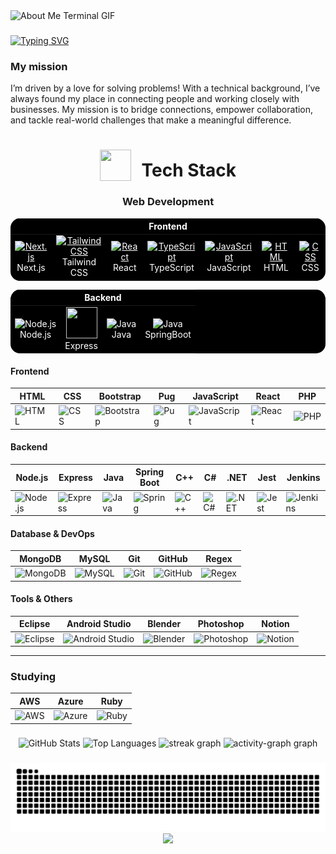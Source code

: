 <div align="center"></div>

<div>
    <img src="./assets/head.gif" alt="About Me Terminal GIF"/>
</div>

###
###
<a href="https://git.io/typing-svg"><img src="https://readme-typing-svg.demolab.com?font=Josefin+Sans&size=35&duration=4000&pause=1000&color=B3F79A&vCenter=true&width=435&lines=Hello%2C+it's+Smiriti+Kapoor+!;I+am+a+Software+Developer" alt="Typing SVG" /></a>
###

### My mission
I’m driven by a love for solving problems! With a technical background, I’ve always found my place in connecting people and working closely with businesses. My mission is to bridge connections, empower collaboration, and tackle real-world challenges that make a meaningful difference.

<!--
     This is the list of my skills and tools I am studying!
-->

<h1 align="center">
  <img src="https://media2.giphy.com/media/QssGEmpkyEOhBCb7e1/giphy.gif?cid=ecf05e47a0n3gi1bfqntqmob8g9aid1oyj2wr3ds3mg700bl&rid=giphy.gif" 
       width="50px" height="50px" 
       style="vertical-align: bottom; margin-right: 10px;">
  Tech Stack
</h1>

<h3 align="center">Web Development</h3>


<div align="center">
<table style="background-color: black; color: white; border: none; border-radius: 15px; overflow: hidden;">
  <thead>
    <tr>
      <th colspan="8" align="center" style="color: white;">Frontend</th>
    </tr>
  </thead>
  <tbody>
    <tr>
      <td align="center" style="border: none;">
        <a href="https://nextjs.org/" style="color: white;">
          <img src="https://skillicons.dev/icons?i=nextjs" width="50" height="50" alt="Next.js"/>
        </a>
        <br>Next.js
      </td>
      <td align="center" style="border: none;">
        <a href="https://tailwindcss.com/" style="color: white;">
          <img src="https://cdn.worldvectorlogo.com/logos/tailwindcss.svg" width="50" height="50" alt="Tailwind CSS"/>
        </a>
        <br>Tailwind CSS
      </td>
      <td align="center" style="border: none;">
        <a href="https://reactjs.org/" style="color: white;">
          <img src="https://techstack-generator.vercel.app/react-icon.svg" alt="React" width="50" height="50"/>
        </a>
        <br>React
      </td>
      <td align="center" style="border: none;">
        <a href="https://www.typescriptlang.org/" style="color: white;">
          <img src="https://techstack-generator.vercel.app/ts-icon.svg" alt="TypeScript" width="50" height="50"/>
        </a>
        <br>TypeScript
      </td>
      <td align="center" style="border: none;">
        <a href="https://developer.mozilla.org/en-US/docs/Web/JavaScript" style="color: white;">
          <img src="https://techstack-generator.vercel.app/js-icon.svg" alt="JavaScript" width="50" height="50"/>
        </a>
        <br>JavaScript
      </td>
      <td align="center" style="border: none;">
        <a href="https://developer.mozilla.org/en-US/docs/Web/HTML" style="color: white;">
          <img src="https://cdn.worldvectorlogo.com/logos/html-1.svg" width="50" height="50" alt="HTML"/>
        </a>
        <br>HTML
      </td>
      <td align="center" style="border: none;">
        <a href="https://developer.mozilla.org/en-US/docs/Web/CSS" style="color: white;">
          <img src="https://cdn.worldvectorlogo.com/logos/css-3.svg" width="50" height="50" alt="CSS"/>
        </a>
        <br>CSS
      </td>
    </tr>
  </tbody>
</table>
</div>

<div align="center">
<table style="background-color: black; color: white; border: none; border-radius: 15px; overflow: hidden;">
  <thead>
    <tr>
      <th colspan="4" align="center" style="color: white;">Backend</th>
    </tr>
  </thead>
  <tbody>
    <tr>
      <td align="center" style="border: none;">
        <img src="https://cdn.worldvectorlogo.com/logos/nodejs-icon.svg" width="50" height="50" alt="Node.js"/><br>Node.js
      </td>
    <td align="center" style="border: none;">
        <img src="https://skillicons.dev/icons?i=express" width="50" height="50"/><br>Express
      </td>
      <td align="center" style="border: none;">
        <img src="https://skillicons.dev/icons?i=java" width="50" height="50" alt="Java"/><br>Java
      </td>
        <td align="center" style="border: none;">
        <img src="https://skillicons.dev/icons?i=spring" width="50" height="50" alt="Java"/><br>SpringBoot
      </td>
    </tr>
  </tbody>
</table>
</div>

#### Frontend
| HTML | CSS | Bootstrap | Pug | JavaScript | React | PHP |
|------|-----|----------|-----|------------|-------|-----|
| ![HTML](https://skillicons.dev/icons?i=html) | ![CSS](https://skillicons.dev/icons?i=css) | ![Bootstrap](https://skillicons.dev/icons?i=bootstrap) | ![Pug](https://skillicons.dev/icons?i=pug) | ![JavaScript](https://skillicons.dev/icons?i=js) | ![React](https://skillicons.dev/icons?i=react) | ![PHP](https://skillicons.dev/icons?i=php) |

#### Backend
| Node.js | Express | Java | Spring Boot | C++ | C# | .NET | Jest | Jenkins |
|---------|---------|------|-------------|----|----|------|------|---------|
| ![Node.js](https://skillicons.dev/icons?i=nodejs) | ![Express](https://skillicons.dev/icons?i=express) | ![Java](https://skillicons.dev/icons?i=java) | ![Spring](https://skillicons.dev/icons?i=spring) | ![C++](https://skillicons.dev/icons?i=cpp) | ![C#](https://skillicons.dev/icons?i=cs) | ![.NET](https://skillicons.dev/icons?i=dotnet) | ![Jest](https://skillicons.dev/icons?i=jest) | ![Jenkins](https://skillicons.dev/icons?i=jenkins) |

#### Database & DevOps
| MongoDB | MySQL | Git | GitHub | Regex |
|---------|------|----|--------|-------|
| ![MongoDB](https://skillicons.dev/icons?i=mongodb) | ![MySQL](https://skillicons.dev/icons?i=mysql) | ![Git](https://skillicons.dev/icons?i=git) | ![GitHub](https://skillicons.dev/icons?i=github) | ![Regex](https://skillicons.dev/icons?i=regex) |

#### Tools & Others
| Eclipse | Android Studio | Blender | Photoshop | Notion |
|---------|---------------|---------|-----------|--------|
| ![Eclipse](https://skillicons.dev/icons?i=eclipse) | ![Android Studio](https://skillicons.dev/icons?i=androidstudio) | ![Blender](https://skillicons.dev/icons?i=blender) | ![Photoshop](https://skillicons.dev/icons?i=ps) | ![Notion](https://skillicons.dev/icons?i=notion) |

---

### **Studying**

| AWS | Azure | Ruby |
|-----|------|------|
| ![AWS](https://skillicons.dev/icons?i=aws) | ![Azure](https://skillicons.dev/icons?i=azure) | ![Ruby](https://skillicons.dev/icons?i=ruby) |

<!--
     I also have my own blog with useful information, check it out ^^
-->



###

<div align="center">
  <img src="https://github-readme-stats.vercel.app/api?username=smiriti911&hide_title=false&hide_rank=false&show_icons=true&include_all_commits=true&count_private=true&disable_animations=false&theme=radical&locale=en&hide_border=false&order=1" height="150" alt="GitHub Stats" />
  <img src="https://github-readme-stats.vercel.app/api/top-langs?username=smiriti911&locale=en&hide_title=false&layout=compact&card_width=320&langs_count=5&theme=radical&hide_border=false&order=2" height="150" alt="Top Languages" /> 
  <img src="https://streak-stats.demolab.com?user=smiriti911&locale=en&mode=daily&theme=radical&hide_border=false&border_radius=5&order=3" height="150" alt="streak graph"  />
  <img src="https://github-readme-activity-graph.vercel.app/graph?username=smiriti911&radius=16&theme=redical&area=true&order=5" height="300" alt="activity-graph graph"  />
</div>

###

<img src="https://github.com/smiriti911/smiriti911/blob/output/snake-custom.svg" alt="Snake animation" />

<div align="center">
  <img src="https://profile-counter.glitch.me/smiriti911/count.svg?" />
</div>
